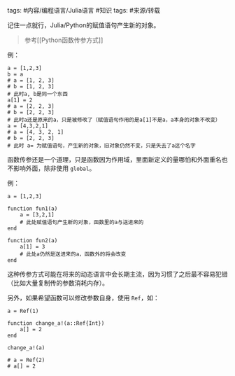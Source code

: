 tags: #内容/编程语言/Julia语言 
#知识 
tags: #来源/转载 



记住一点就行，Julia/Python的赋值语句产生新的对象。

> 参考[[Python函数传参方式]]

例：

```
a = [1,2,3]
b = a
# a = [1, 2, 3]
# b = [1, 2, 3]
# 此时a, b是同一个东西
a[1] = 2
# a = [2, 2, 3]
# b = [2, 2, 3]
# 此时a还是原来的a，只是被修改了（赋值语句作用的是a[1]不是a，a本身的对象不改变）
a = [4,3,2,1]
# a = [4, 3, 2, 1]
# b = [2, 2, 3]
# 此时 a= 为赋值语句，产生新的对象，旧对象仍然不变，只是失去了a这个名字
```

函数传参还是一个道理，只是函数因为作用域，里面新定义的量哪怕和外面重名也不影响外面，除非使用 `global`。

例：

```
a = [1,2,3]

function fun1(a)
    a = [3,2,1]
    # 此处赋值语句产生新的对象，函数里的a与送进来的
end

function fun2(a)
    a[1] = 3
    # 此处a仍然是送进来的a，函数外的将会改变
end
```

这种传参方式可能在将来的动态语言中会长期主流，因为习惯了之后最不容易犯错（比如大量复制传的参数消耗内存）。

另外，如果希望函数可以修改参数自身，使用 `Ref`，如：

```
a = Ref(1)

function change_a!(a::Ref{Int})
    a[] = 2
end

change_a!(a)

# a = Ref(2)
# a[] = 2
```



